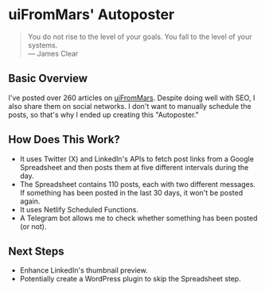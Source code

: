 # uiFromMars' Autoposter

> You do not rise to the level of your goals. You fall to the level of your systems.  
> — James Clear

## Basic Overview

I've posted over 260 articles on [uiFromMars](https://www.uifrommars.com/). Despite doing well with SEO, I also share them on social networks. I don't want to manually schedule the posts, so that's why I ended up creating this "Autoposter."

## How Does This Work?

- It uses Twitter (X) and LinkedIn's APIs to fetch post links from a Google Spreadsheet and then posts them at five different intervals during the day.
- The Spreadsheet contains 110 posts, each with two different messages. If something has been posted in the last 30 days, it won't be posted again.
- It uses Netlify Scheduled Functions.
- A Telegram bot allows me to check whether something has been posted (or not).

## Next Steps

- Enhance LinkedIn's thumbnail preview.
- Potentially create a WordPress plugin to skip the Spreadsheet step.
